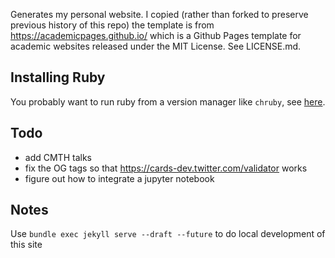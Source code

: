 Generates my personal website. I copied (rather than forked to preserve previous history of this repo) the template is from https://academicpages.github.io/ which is a Github Pages template for academic websites released under the MIT License. See LICENSE.md.

## Installing Ruby
You probably want to run ruby from a version manager like `chruby`, see [here](https://jekyllrb.com/docs/installation/macos/).

## Todo
  - add CMTH talks
  - fix the OG tags so that https://cards-dev.twitter.com/validator works
  - figure out how to integrate a jupyter notebook

## Notes
Use `bundle exec jekyll serve --draft --future` to do local development of this site
